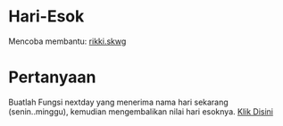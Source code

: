# Hari-Esok
Mencoba membantu: [rikki.skwg](https://www.facebook.com/rikki.skwg)
# Pertanyaan
  Buatlah Fungsi nextday yang menerima nama hari sekarang (senin..minggu), kemudian mengembalikan nilai hari esoknya.
  [Klik Disini](https://www.facebook.com/groups/1547113062220560/?multi_permalinks=2788419208089933&comment_id=2788966844701836&notif_id=1609343109804128&notif_t=feedback_reaction_generic&ref=notif)

